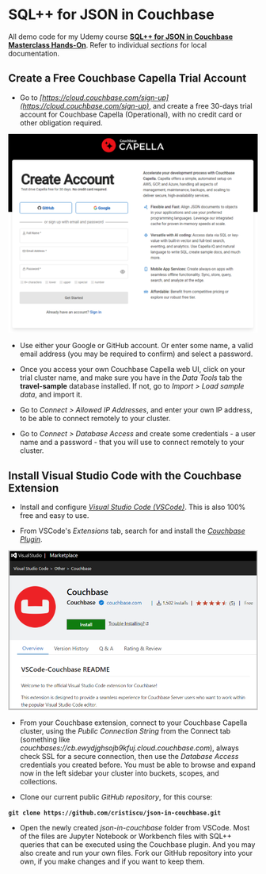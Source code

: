 # SQL++ for JSON in Couchbase

All demo code for my Udemy course [**SQL++ for JSON in Couchbase Masterclass Hands-On**](https://www.udemy.com/course/sql-for-json-in-couchbase/). Refer to individual *sections* for local documentation.

## Create a Free Couchbase Capella Trial Account

* Go to *[https://cloud.couchbase.com/sign-up](https://cloud.couchbase.com/sign-up)*, and create a free 30-days trial account for Couchbase Capella (Operational), with no credit card or other obligation required.  

![Couchbase Capella Trial](.images/couchbase-capella.png)

* Use either your Google or GitHub account. Or enter some name, a valid email address (you may be required to confirm) and select a password.  

* Once you access your own Couchbase Capella web UI, click on your trial cluster name, and make sure you have in the *Data Tools* tab the **travel-sample** database installed. If not, go to *Import > Load sample data*, and import it.  

* Go to *Connect > Allowed IP Addresses*, and enter your own IP address, to be able to connect remotely to your cluster.  

* Go to *Connect > Database Access* and create some credentials - a user name and a password - that you will use to connect remotely to your cluster.  

## Install Visual Studio Code with the Couchbase Extension

* Install and configure [*Visual Studio Code (VSCode)*](https://code.visualstudio.com/). This is also 100% free and easy to use.  

* From VSCode's *Extensions* tab, search for and install the [*Couchbase Plugin*](https://www.couchbase.com/blog/couchbase-visual-studio-code/).  

![Couchbase Plugin for VSCode](.images/couchbase-plugin.png)

* From your Couchbase extension, connect to your Couchbase Capella cluster, using the *Public Connection String* from the Connect tab (something like *couchbases://cb.ewydjghsojb9kfuj.cloud.couchbase.com*), always check SSL for a secure connection, then use the *Database Access* credentials you created before. You must be able to browse and expand now in the left sidebar your cluster into buckets, scopes, and collections.  

* Clone our current public *GitHub repository*, for this course:  

**`git clone https://github.com/cristiscu/json-in-couchbase.git`**

 * Open the newly created *json-in-couchbase* folder from VSCode. Most of the files are Jupyter Notebook or Workbench files with SQL++ queries that can be executed using the Couchbase plugin. And you may also create and run your own files. Fork our GitHub repository into your own, if you make changes and if you want to keep them.  

